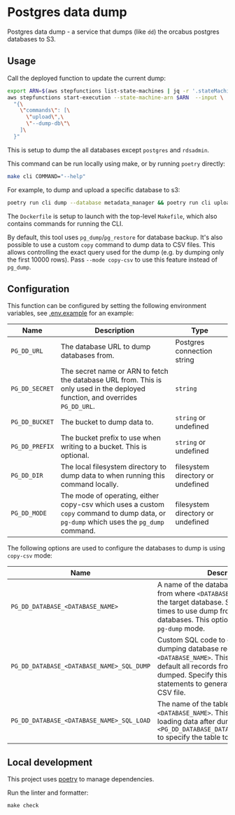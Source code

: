 # Postgres data dump

Postgres data dump - a service that dumps (like `dd`) the orcabus postgres databases to S3.

## Usage

Call the deployed function to update the current dump:

```sh
export ARN=$(aws stepfunctions list-state-machines | jq -r '.stateMachines | .[] | select(.name == "orcabus-pg-dd") | .stateMachineArn')
aws stepfunctions start-execution --state-machine-arn $ARN  --input \
  "{\
    \"commands\": [\
      \"upload\",\
      \"--dump-db\"\
    ]\
  }"
```

This is setup to dump the all databases except `postgres` and `rdsadmin`.

This command can be run locally using make, or by running `poetry` directly:

```sh
make cli COMMAND="--help"
```

For example, to dump and upload a specific database to s3:

```sh
poetry run cli dump --database metadata_manager && poetry run cli upload
```

The `Dockerfile` is setup to launch with the top-level `Makefile`, which also contains commands for running the CLI.

By default, this tool uses `pg_dump`/`pg_restore` for database backup. It's also possible to use a custom `copy` command
to dump data to CSV files. This allows controlling the exact query used for the dump (e.g. by dumping only the first 10000 rows).
Pass `--mode copy-csv` to use this feature instead of `pg_dump`.

## Configuration

This function can be configured by setting the following environment variables, see [.env.example][env-example] for an example:

| Name                                      | Description                                                                                                                            | Type                              |
|-------------------------------------------|----------------------------------------------------------------------------------------------------------------------------------------|-----------------------------------|
| `PG_DD_URL`                               | The database URL to dump databases from.                                                                                               | Postgres connection string        |
| `PG_DD_SECRET`                            | The secret name or ARN to fetch the database URL from. This is only used in the deployed function, and overrides `PG_DD_URL`.          | `string`                          |
| `PG_DD_BUCKET`                            | The bucket to dump data to.                                                                                                            | `string` or undefined             |
| `PG_DD_PREFIX`                            | The bucket prefix to use when writing to a bucket. This is optional.                                                                   | `string` or undefined             |
| `PG_DD_DIR`                               | The local filesystem directory to dump data to when running this command locally.                                                      | filesystem directory or undefined |
| `PG_DD_MODE`                              | The mode of operating, either copy-csv which uses a custom `copy` command to dump data, or `pg-dump` which uses the `pg_dump` command. | filesystem directory or undefined |

The following options are used to configure the databases to dump is using `copy-csv` mode:

| Name                                      | Description                                                                                                                                                                                                                             | Type                    |
|-------------------------------------------|-----------------------------------------------------------------------------------------------------------------------------------------------------------------------------------------------------------------------------------------|-------------------------|
| `PG_DD_DATABASE_<DATABASE_NAME>`          | A name of the database to dump records from where `<DATABASE_NAME>` represents the target database. Specify this multiple times to use dump from multiple databases. This option is ignored if using `pg-dump` mode.                    |  `string`               |
| `PG_DD_DATABASE_<DATABASE_NAME>_SQL_DUMP` | Custom SQL code to execute when dumping database records for `<DATABASE_NAME>`. This is optional, and by default all records from all tables are dumped. Specify this is a list of SQL statements to generate a corresponding CSV file. | `string[]` or undefined |
| `PG_DD_DATABASE_<DATABASE_NAME>_SQL_LOAD` | The name of the table to load into for `<DATABASE_NAME>`. This is required if loading data after dumping with `<PG_DD_DATABASE_DATABASE_NAME_SQL_DUMP>` to specify the table to load data into.                                         | `string[]` or undefined |

## Local development

This project uses [poetry] to manage dependencies.

Run the linter and formatter:

```
make check
```

[poetry]: https://python-poetry.org/
[env-example]: .env.example
